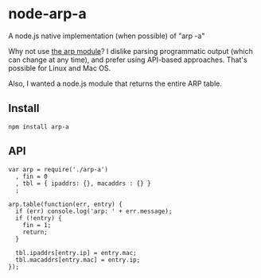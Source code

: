 node-arp-a
==========

A node.js native implementation (when possible) of "arp -a"

Why not use [the arp module](https://github.com/teknopaul/arp)?
I dislike parsing programmatic output (which can change at any time),
and prefer using API-based approaches. That's possible for Linux and Mac OS.

Also, I wanted a node.js module that returns the entire ARP table.


Install
-------

    npm install arp-a


API
---

    var arp = require('./arp-a')
      , fin = 0
      , tbl = { ipaddrs: {}, macaddrs : {} }
      ;

    arp.table(function(err, entry) {
      if (err) console.log('arp: ' + err.message);
      if (!entry) {
        fin = 1;
        return;
      }

      tbl.ipaddrs[entry.ip] = entry.mac;
      tbl.macaddrs[entry.mac] = entry.ip;
    });

